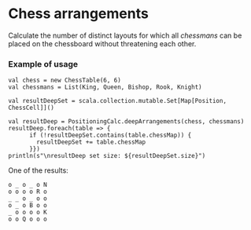 # Chess arrangements
Calculate the number of distinct layouts for which all _chessmans_ can be placed on the chessboard without threatening each other.

### Example of usage
```
val chess = new ChessTable(6, 6)
val chessmans = List(King, Queen, Bishop, Rook, Knight)

val resultDeepSet = scala.collection.mutable.Set[Map[Position, ChessCell]]()

val resultDeep = PositioningCalc.deepArrangements(chess, chessmans)
resultDeep.foreach(table => {
      if (!resultDeepSet.contains(table.chessMap)) {
        resultDeepSet += table.chessMap
      }})
println(s"\nresultDeep set size: ${resultDeepSet.size}")
```
One of the results:
```
o _ o _ o N
o o o o R o
_ _ o _ o o
o _ o B o o
_ o o o o K
o o Q o o o
```
